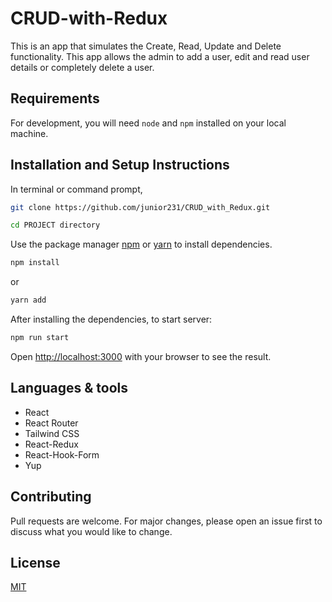 # CRUD-with-Redux

This is an app that simulates the Create, Read, Update and Delete functionality. This app allows the admin to add a user, edit and read user details or completely delete a user.

## Requirements
For development, you will need `node` and `npm` installed on your local machine.

## Installation and Setup Instructions
In terminal or command prompt,

```bash
git clone https://github.com/junior231/CRUD_with_Redux.git 
```
```bash
cd PROJECT directory
```
Use the package manager [npm](https://www.npmjs.com/) or [yarn](https://yarnpkg.com/) to install dependencies.

```bash
npm install 
```
or 

```bash
yarn add 
```
After installing the dependencies, to start server:

```bash
npm run start
```
Open [http://localhost:3000](http://localhost:3000) with your browser to see the result.

## Languages & tools
- React 
- React Router
- Tailwind CSS 
- React-Redux
- React-Hook-Form
- Yup


## Contributing
Pull requests are welcome. For major changes, please open an issue first to discuss what you would like to change.

## License
[MIT](https://choosealicense.com/licenses/mit/)

